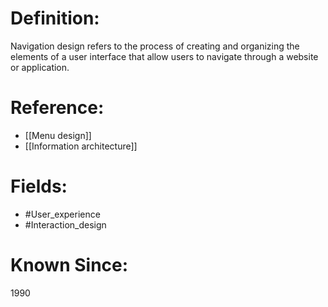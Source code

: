 

# Definition:
Navigation design refers to the process of creating and organizing the elements of a user interface that allow users to navigate through a website or application.

# Reference:
- [[Menu design]]
- [[Information architecture]]

# Fields: 
- #User_experience
- #Interaction_design

# Known Since:
1990

